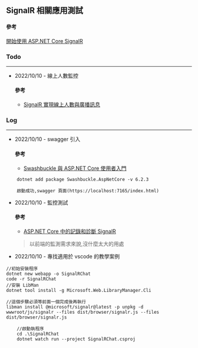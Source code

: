 SignalR 相關應用測試
-------------------
#### 參考
[開始使用 ASP.NET Core SignalR](https://learn.microsoft.com/en-us/aspnet/core/tutorials/signalr?view=aspnetcore-6.0&tabs=visual-studio-code)

### Todo
-------- 
* 2022/10/10 - 線上人數監控

	#### 參考

	- [SignalR 實現線上人數與廣播訊息](https://dotblogs.com.tw/acelee/2017/02/14/153503)


### Log
---------
* 2022/10/10 - swagger 引入

	#### 參考
	- [Swashbuckle 與 ASP.NET Core 使用者入門](https://learn.microsoft.com/zh-tw/aspnet/core/tutorials/getting-started-with-swashbuckle?view=aspnetcore-6.0&tabs=visual-studio-code)

```
	dotnet add package Swashbuckle.AspNetCore -v 6.2.3
```
	
    	啟動成功,swagger 頁面(https://localhost:7165/index.html)

* 2022/10/10 - 監控測試

	#### 參考
	- [ASP.NET Core 中的記錄和診斷 SignalR](https://learn.microsoft.com/zh-tw/aspnet/core/signalr/diagnostics?view=aspnetcore-6.0)
	
	> 以前端的監測需求來說,沒什麼太大的用處

* 2022/10/10 - 專找適用於 vscode 的教學案例
```
//初始安裝程序
dotnet new webapp -o SignalRChat
code -r SignalRChat
//安裝 LibMan
dotnet tool install -g Microsoft.Web.LibraryManager.Cli

//這個步驟必須等前面一個完成後再執行
libman install @microsoft/signalr@latest -p unpkg -d wwwroot/js/signalr --files dist/browser/signalr.js --files dist/browser/signalr.js
```

```
	//啟動執程序
	cd .\SignalRChat 
	dotnet watch run --project SignalRChat.csproj
```